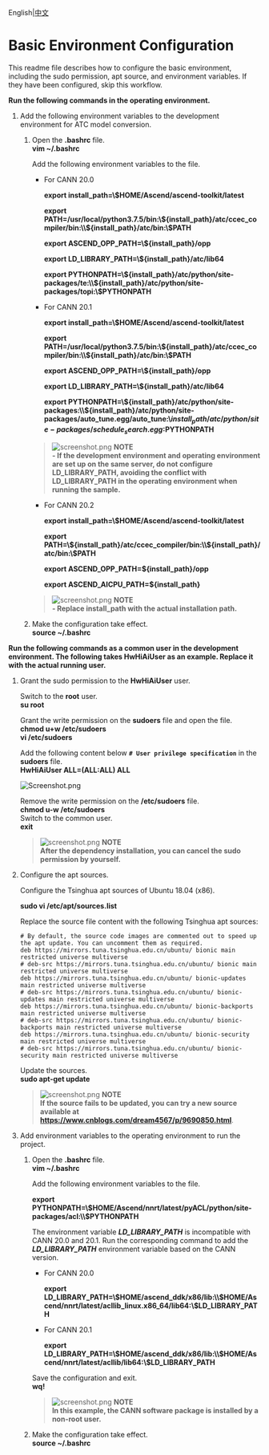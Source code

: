 English|[中文](README_300_CN.md)

# Basic Environment Configuration  
This readme file describes how to configure the basic environment, including the sudo permission, apt source, and environment variables. If they have been configured, skip this workflow.  

 **Run the following commands in the operating environment.** 

1. Add the following environment variables to the development environment for ATC model conversion. 

    1. Open the **.bashrc** file.  
        **vim ~/.bashrc** 

        Add the following environment variables to the file.  
        - For CANN 20.0 

            **export install_path=\\$HOME/Ascend/ascend-toolkit/latest**
    
            **export PATH=/usr/local/python3.7.5/bin:\\${install_path}/atc/ccec_compiler/bin:\\${install_path}/atc/bin:\\$PATH**  
    
            **export ASCEND_OPP_PATH=\\${install_path}/opp**  
   
            **export LD_LIBRARY_PATH=\\${install_path}/atc/lib64**  

            **export PYTHONPATH=\\${install_path}/atc/python/site-packages/te:\\${install_path}/atc/python/site-packages/topi:\\$PYTHONPATH**   
            
    
        - For CANN 20.1 

            **export install_path=\\$HOME/Ascend/ascend-toolkit/latest**
    
            **export PATH=/usr/local/python3.7.5/bin:\\${install_path}/atc/ccec_compiler/bin:\\${install_path}/atc/bin:\\$PATH**  
    
            **export ASCEND_OPP_PATH=\\${install_path}/opp**  
   
            **export LD_LIBRARY_PATH=\\${install_path}/atc/lib64**  
          
            **export PYTHONPATH=\\${install_path}/atc/python/site-packages:\\${install_path}/atc/python/site-packages/auto_tune.egg/auto_tune:\\${install_path}/atc/python/site-packages/schedule_search.egg:$PYTHONPATH**  
        >![](https://images.gitee.com/uploads/images/2020/1130/162342_1d7d35d7_7401379.png "screenshot.png") **NOTE**  
        >**- If the development environment and operating environment are set up on the same server, do not configure LD_LIBRARY_PATH, avoiding the conflict with LD_LIBRARY_PATH in the operating environment when running the sample.** 

        - For CANN 20.2  

            **export install_path=\\$HOME/Ascend/ascend-toolkit/latest** 

            **export PATH=\\${install_path}/atc/ccec_compiler/bin:\\${install_path}/atc/bin:\\$PATH**  

            **export ASCEND_OPP_PATH=\${install_path}/opp**  

            **export ASCEND_AICPU_PATH=\${install_path}** 

        >![](https://images.gitee.com/uploads/images/2020/1130/162342_1d7d35d7_7401379.png "screenshot.png") **NOTE**  
        >**- Replace install_path with the actual installation path.**  

    2. Make the configuration take effect.   
        **source ~/.bashrc**  



 **Run the following commands as a common user in the development environment. The following takes **HwHiAiUser** as an example. Replace it with the actual running user.** 


1. Grant the sudo permission to the **HwHiAiUser** user.


    Switch to the **root** user.  
     **su root** 

    Grant the write permission on the **sudoers** file and open the file.  
     **chmod u+w /etc/sudoers**   
     **vi /etc/sudoers** 

    Add the following content below **`# User privilege specification`** in the **sudoers** file.  
     **HwHiAiUser ALL=(ALL:ALL) ALL** 

    ![](https://images.gitee.com/uploads/images/2020/1128/144046_7c02d0d0_7401379.png "Screenshot.png")

    Remove the write permission on the **/etc/sudoers** file.  
     **chmod u-w /etc/sudoers**    
    Switch to the common user.  
     **exit**  
    >![](https://images.gitee.com/uploads/images/2020/1130/162342_1d7d35d7_7401379.png "screenshot.png") **NOTE**  
    >**After the dependency installation, you can cancel the sudo permission by yourself.**

2. Configure the apt sources.  

    Configure the Tsinghua apt sources of Ubuntu 18.04 (x86).

    **sudo vi /etc/apt/sources.list** 

    Replace the source file content with the following Tsinghua apt sources:

    ```
    # By default, the source code images are commented out to speed up the apt update. You can uncomment them as required.
    deb https://mirrors.tuna.tsinghua.edu.cn/ubuntu/ bionic main restricted universe multiverse
    # deb-src https://mirrors.tuna.tsinghua.edu.cn/ubuntu/ bionic main restricted universe multiverse
    deb https://mirrors.tuna.tsinghua.edu.cn/ubuntu/ bionic-updates main restricted universe multiverse
    # deb-src https://mirrors.tuna.tsinghua.edu.cn/ubuntu/ bionic-updates main restricted universe multiverse
    deb https://mirrors.tuna.tsinghua.edu.cn/ubuntu/ bionic-backports main restricted universe multiverse
    # deb-src https://mirrors.tuna.tsinghua.edu.cn/ubuntu/ bionic-backports main restricted universe multiverse
    deb https://mirrors.tuna.tsinghua.edu.cn/ubuntu/ bionic-security main restricted universe multiverse
    # deb-src https://mirrors.tuna.tsinghua.edu.cn/ubuntu/ bionic-security main restricted universe multiverse
    ```
    Update the sources.   
    **sudo apt-get update** 
    >![](https://images.gitee.com/uploads/images/2020/1130/162342_1d7d35d7_7401379.png "screenshot.png") **NOTE**  
    >**If the source fails to be updated, you can try a new source available at https://www.cnblogs.com/dream4567/p/9690850.html**. 

3. Add environment variables to the operating environment to run the project.
    1. Open the **.bashrc** file.  
        **vim ~/.bashrc** 

        Add the following environment variables to the file.  

        **export PYTHONPATH=\\$HOME/Ascend/nnrt/latest/pyACL/python/site-packages/acl:\\$PYTHONPATH**  

        The environment variable ***LD_LIBRARY_PATH*** is incompatible with CANN 20.0 and 20.1. Run the corresponding command to add the ***LD_LIBRARY_PATH*** environment variable based on the CANN version.
        - For CANN 20.0

            **export LD_LIBRARY_PATH=\\$HOME/ascend_ddk/x86/lib:\\$HOME/Ascend/nnrt/latest/acllib_linux.x86_64/lib64:\\$LD_LIBRARY_PATH**

        - For CANN 20.1

            **export LD_LIBRARY_PATH=\\$HOME/ascend_ddk/x86/lib:\\$HOME/Ascend/nnrt/latest/acllib/lib64:\\$LD_LIBRARY_PATH**

        Save the configuration and exit.  
        **wq!** 
        >![](https://images.gitee.com/uploads/images/2020/1130/162342_1d7d35d7_7401379.png "screenshot.png") **NOTE**  
        >**In this example, the CANN software package is installed by a non-root user.**             

     2. Make the configuration take effect.  
        **source ~/.bashrc**
